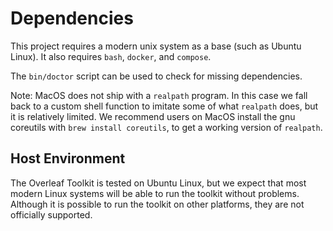# Dependencies

This project requires a modern unix system as a base (such as Ubuntu Linux).
It also requires `bash`, `docker`, and `compose`. 

The `bin/doctor` script can be used to check for missing dependencies.

Note: MacOS does not ship with a `realpath` program. In this case we fall
back to a custom shell function to imitate some of what `realpath` does, but
it is relatively limited. We recommend users on MacOS install the gnu coreutils
with `brew install coreutils`, to get a working version of `realpath`.


## Host Environment

The Overleaf Toolkit is tested on Ubuntu Linux, but we expect that most modern Linux systems will be able to run the toolkit without problems. Although it is possible to run the toolkit on other platforms, they are not officially supported.
